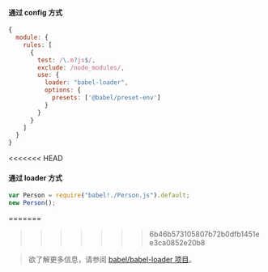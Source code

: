 #### 通过 config 方式

```js
{
  module: {
    rules: [
      {
        test: /\.m?js$/,
        exclude: /node_modules/,
        use: {
          loader: "babel-loader",
          options: {
            presets: ['@babel/preset-env']
          }
        }
      }
    ]
  }
}
```

<<<<<<< HEAD
#### 通过 loader 方式

```js
var Person = require("babel!./Person.js").default;
new Person();
```

=======
>>>>>>> 6b46b573105807b72b0dfb1451ee3ca0852e20b8
<blockquote class="babel-callout babel-callout-info">
  <p>
    欲了解更多信息，请参阅 <a href="https://github.com/babel/babel-loader">babel/babel-loader 项目</a>。
  </p>
</blockquote>

